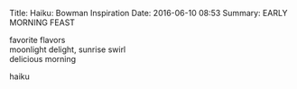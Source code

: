 Title: Haiku: Bowman Inspiration
Date: 2016-06-10 08:53
Summary: EARLY MORNING FEAST

favorite flavors  
moonlight delight, sunrise swirl  
delicious morning  

haiku